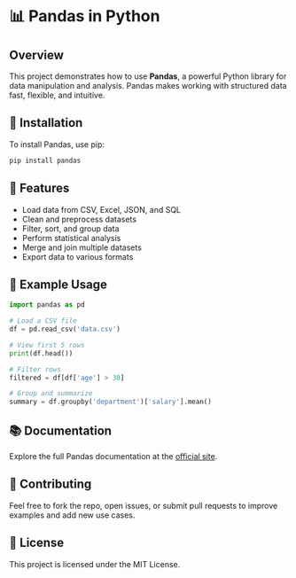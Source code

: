 # 📊 Pandas in Python

## Overview
This project demonstrates how to use **Pandas**, a powerful Python library for data manipulation and analysis. Pandas makes working with structured data fast, flexible, and intuitive.

## 🔧 Installation
To install Pandas, use pip:

```bash
pip install pandas
```

## 📁 Features
- Load data from CSV, Excel, JSON, and SQL
- Clean and preprocess datasets
- Filter, sort, and group data
- Perform statistical analysis
- Merge and join multiple datasets
- Export data to various formats

## 🧪 Example Usage

```python
import pandas as pd

# Load a CSV file
df = pd.read_csv('data.csv')

# View first 5 rows
print(df.head())

# Filter rows
filtered = df[df['age'] > 30]

# Group and summarize
summary = df.groupby('department')['salary'].mean()
```

## 📚 Documentation
Explore the full Pandas documentation at the [official site](https://pandas.pydata.org/docs/).

## 🤝 Contributing
Feel free to fork the repo, open issues, or submit pull requests to improve examples and add new use cases.

## 📄 License
This project is licensed under the MIT License.
    
